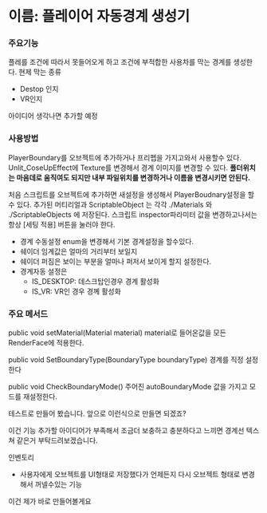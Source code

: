 
# 이름: 플레이어 자동경계 생성기
### 주요기능
플레를 조건에 따라서 못들어오게 하고 조건에 부적합한 사용차를 막는 경계를 생성한다.
현제 막는 종류
- Destop 인지
- VR인지

아이디어 생각나면 추가할 예정

### 사용방법
PlayerBoundary를 오브젝트에 추가하거나 프리펩을 가지고와서 사용할수 있다.
Unlit_CoseUpEffect에 Texture를 변경해서 경계 이미지를 변경할 수 있다.
**폴더위치는 마음데로 움직여도 되지만 내부 파일위치를 변경하거나 이름을 변경시키면 안된다.**

처음 스크립트를 오브젝트에 추가하면 새설정을 생성해서 PlayerBoudnary설정을 할 수 있다.
추가된 머티리얼과 ScriptableObject 는 각각 ./Materials 와 ./ScriptableObjects 에 저장된다.
스크립트 inspector파라미터 값을 변경하고나서는 항상 [세팅 적용] 버튼을 눌러야 한다.

- 경계 수동설정 enum을 변경해서 기본 경계설정을 할수있다.
- 쉐이더 임계값은 얼마의 거리부터 보일지
- 쉐이더 퍼짐은 보이는 부분을 얼마나 퍼저서 보이게 할지 설정한다.
- 경계자동 설정은
	- IS_DESKTOP: 데스크탑인경우 경계 활성화
	- IS_VR: VR인 경우 경꼐 활성화

### 주요 메서드
public void setMaterial(Material material)
material로 들어온값을 모든 RenderFace에 적용한다.

public void SetBoundaryType(BoundaryType boundaryType)
경계를 직정 설정한다

public void CheckBoundaryMode()
주어진 autoBoundaryMode 값을 가지고 모드를 재설정한다.


테스트로 만들어 봤습니다.
앞으로 이런식으로 만들면 되겠죠?

이건 기능 추가할 아이디어가 부족해서 조금더 보충하고 충분하다고 느끼면 경계선 텍스쳐 같은거 부탁드려보겠습니다.


인벤토리
- 사용자에게 오브젝트를 UI형태로 저장했다가 언제든지 다시 오브젝트 형태로 변경해서 꺼넬수있는 기능

이건 제가 바로 만들어볼게요